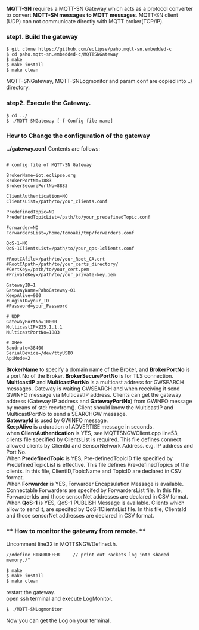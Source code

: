 **MQTT-SN** requires a MQTT-SN Gateway which acts as a protocol converter to convert **MQTT-SN messages to MQTT messages**. MQTT-SN client (UDP) can not communicate directly with MQTT broker(TCP/IP).   

### **step1. Build the gateway**   
````
$ git clone https://github.com/eclipse/paho.mqtt-sn.embedded-c   
$ cd paho.mqtt-sn.embedded-c/MQTTSNGateway       
$ make   
$ make install   
$ make clean    
````      
MQTT-SNGateway, MQTT-SNLogmonitor and param.conf are copied into ../ directory.

    
### **step2. Execute the Gateway.**     

````    
$ cd ../   
$ ./MQTT-SNGateway [-f Config file name]
````   


### **How to Change the configuration of the gateway**    
**../gateway.conf**   Contents are follows: 
   
````    

# config file of MQTT-SN Gateway

BrokerName=iot.eclipse.org
BrokerPortNo=1883
BrokerSecurePortNo=8883    

ClientAuthentication=NO
ClientsList=/path/to/your_clients.conf    

PredefinedTopic=NO
PredefinedTopicList=/path/to/your_predefinedTopic.conf

Forwarder=NO
ForwardersList=/home/tomoaki/tmp/forwarders.conf

QoS-1=NO
QoS-1ClientsList=/path/to/your_qos-1clients.conf
    
#RootCAfile=/path/to/your_Root_CA.crt    
#RootCApath=/path/to/your_certs_directory/   
#CertKey=/path/to/your_cert.pem
#PrivateKey=/path/to/your_private-key.pem
    
GatewayID=1    
GatewayName=PahoGateway-01    
KeepAlive=900    
#LoginID=your_ID    
#Password=your_Password    

# UDP
GatewayPortNo=10000    
MulticastIP=225.1.1.1    
MulticastPortNo=1883    

# XBee
Baudrate=38400    
SerialDevice=/dev/ttyUSB0    
ApiMode=2    
````    

**BrokerName** to specify a domain name of the Broker, and **BrokerPortNo** is a port No of the Broker. **BrokerSecurePortNo** is for TLS connection.       
**MulticastIP** and **MulticastPortNo** is a multicast address for GWSEARCH messages. Gateway is waiting GWSEARCH  and when receiving it send GWINFO message via MulticastIP address. Clients can get the gateway address (Gateway IP address and **GatewayPortNo**) from GWINFO message by means of std::recvfrom().
Client should know the MulticastIP and MulticastPortNo to send a SEARCHGW message.    
**GatewayId** is used by GWINFO message.    
**KeepAlive** is a duration of ADVERTISE message in seconds.    
when **ClientAuthentication** is YES, see MQTTSNGWClient.cpp line53, clients file specified by ClientsList is required. This file defines connect allowed clients by ClientId and SensorNetwork Address. e.g. IP address and Port No.   
When **PredefinedTopic** is YES, Pre-definedTopicID file specified by PredefinedTopicList is effective. This file defines Pre-definedTopics of the clients. In this file, ClientID,TopicName and TopicID are declared in CSV format.    
When **Forwarder** is YES, Forwarder Encapsulation Message is available. Connectable Forwarders are specifed by ForwardersList file. In this file, ForwarderIds and those sensorNet addresses are declared in CSV format.    
When **QoS-1** is YES, QoS-1 PUBLISH Message is available. Clients which allow to send it, are specifed by QoS-1ClientsList file. In this file, ClientsId and those sensorNet addresses are declared in CSV format.     
 



### ** How to monitor the gateway from remote. **

Uncomment line32 in MQTTSNGWDefined.h.

`//#define RINGBUFFER     // print out Packets log into shared memory./"`    
````    
$ make   
$ make install 
$ make clean
````
restart the gateway.    
open ssh terminal and execute LogMonitor.

`$ ./MQTT-SNLogmonitor`    

Now you can get the Log on your terminal.


